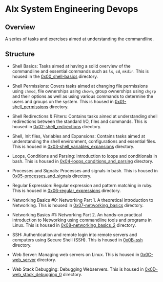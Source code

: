 # Alx System Engineering Devops

## Overview
A series of tasks and exercises aimed at understanding the commandline.

## Structure
* Shell Basics: Tasks aimed at having a solid overview of the commandline and essential commands such as `ls`, `cd`, `mkdir`. This is housed in the [0x00_shell-basics](/0x00-shell_basics) directory.

* Shell Permissions: Covers tasks aimed at changing file permissions using `chmod`, file ownerships using `chown`, group ownerships using `chgrp` and their options as well as using various commands to determine the users and groups on the system. This is housed in [0x01-shell_permissions](/0x01-shell_permissions) directory. 

* Shell Redirections & Filters: Contains tasks aimed at understanding shell redirections between the standard I/O, files and commands. This is housed in [0x02-shell_redirections](/0x02-shell_redirections) directory.

* Shell, Init files, Variables and Expansions: Contains tasks aimed at understanding the shell environment, configurations and essential files. This is housed in [0x03-shell_variables_expansions](/0x03-shell_variables_expansions) directory.

* Loops, Conditions and Parsing: Introduction to loops and conditionals in bash. This is housed in [0x04-loops_conditions_and_parsing](/0x04-loops_conditions_and_parsing) directory.

* Processes and Signals: Processes and signals in bash. This is housed in [0x05-processes_and_signals](/0x05-processes_and_signals) directory.

* Regular Expression: Regular expression and pattern matching in ruby. This is housed in [0x06-regular_expressions](/0x06-regular_expressions) directory.

* Networking Basics #0: Networking Part 1. A theoretical introduction to Networking. This is housed in [0x07-networking_basics](/0x07-networking_basics) directory.

* Networking Basics #1: Networking Part 2. An hands-on practical introduction to Networking using commandline tools and programs in Linux. This is housed in [0x08-networking_basics_2](/0x08-networking_basics_2) directory.

* SSH: Authentication and remote login into remote servers and computers using Secure Shell (SSH). This is housed in [0x0B-ssh](/0x0B-ssh) directory.

* Web Server: Managing web servers on Linux. This is housed in [0x0C-web_server](/0x0C-web_server) directory.

* Web Stack Debugging: Debugging Webservers. This is housed in [0x0D-web_stack_debugging_0](/0x0D-web_stack_debugging_0) directory.
